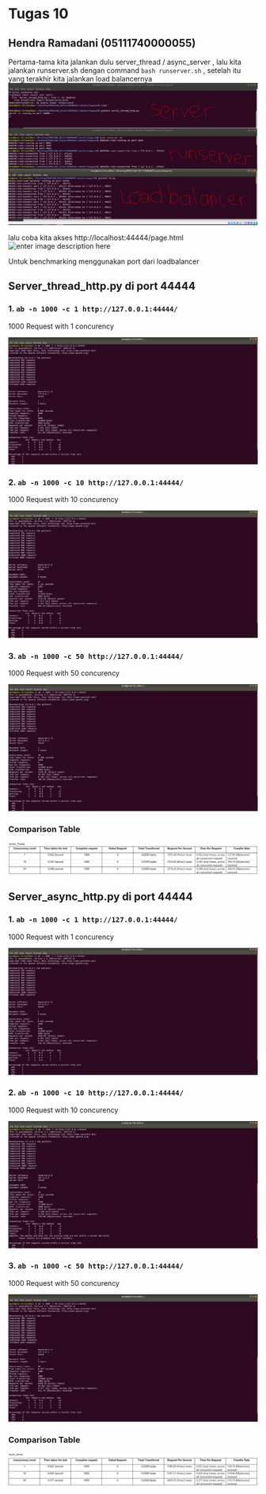 # Tugas 10 
## Hendra Ramadani (05111740000055)

Pertama-tama kita jalankan dulu server_thread / async_server , lalu kita jalankan runserver.sh dengan command `bash runserver.sh` , setelah itu yang terakhir kita jalankan load balancernya 
![enter image description here](Dokumentasi/run.PNG)

lalu coba kita akses http://localhost:44444/page.html
![enter image description here](Dokumentasi/web.PNG)


Untuk benchmarking menggunakan port dari loadbalancer
## Server_thread_http.py di port 44444
### 1. `ab -n 1000 -c 1 http://127.0.0.1:44444/`
1000 Request with 1 concurency

![enter image description here](Dokumentasi/1.PNG)

### 2. `ab -n 1000 -c 10 http://127.0.0.1:44444/`
1000 Request with 10 concurency

![enter image description here](Dokumentasi/2.PNG)

### 3. `ab -n 1000 -c 50 http://127.0.0.1:44444/`
1000 Request with 50 concurency

![enter image description here](Dokumentasi/3.PNG)

### Comparison Table

![enter image description here](Dokumentasi/7.PNG)


## Server_async_http.py di port 44444
### 1. `ab -n 1000 -c 1 http://127.0.0.1:44444/`
1000 Request with 1 concurency

![enter image description here](Dokumentasi/4.PNG)

### 2. `ab -n 1000 -c 10 http://127.0.0.1:44444/`
1000 Request with 10 concurency

![enter image description here](Dokumentasi/5.PNG)

### 3. `ab -n 1000 -c 50 http://127.0.0.1:44444/`
1000 Request with 50 concurency

![enter image description here](Dokumentasi/6.PNG)

### Comparison Table

![enter image description here](Dokumentasi/8.PNG)
